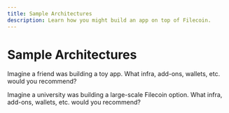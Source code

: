 ```yaml
---
title: Sample Architectures
description: Learn how you might build an app on top of Filecoin.
---
```


# Sample Architectures

Imagine a friend was building a toy app. What infra, add-ons, wallets, etc. would you recommend?

Imagine a university was building a large-scale Filecoin option. What infra, add-ons, wallets, etc. would you recommend?
